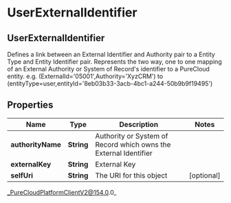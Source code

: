 # UserExternalIdentifier

## UserExternalIdentifier
Defines a link between an External Identifier and Authority pair to a Entity Type and Entity Identifier pair. Represents the two way, one to one mapping of an External Authority or System of Record&#39;s identifier to a PureCloud entity. e.g. (ExternalId&#x3D;&#39;05001&#39;,Authority&#x3D;&#39;XyzCRM&#39;) to (entityType&#x3D;user,entityId&#x3D;&#39;8eb03b33-3acb-4bc1-a244-50b9b9f19495&#39;)

## Properties

|Name | Type | Description | Notes|
|------------ | ------------- | ------------- | -------------|
| **authorityName** | **String** | Authority or System of Record which owns the External Identifier | |
| **externalKey** | **String** | External Key | |
| **selfUri** | **String** | The URI for this object | [optional] |



_PureCloudPlatformClientV2@154.0.0_
